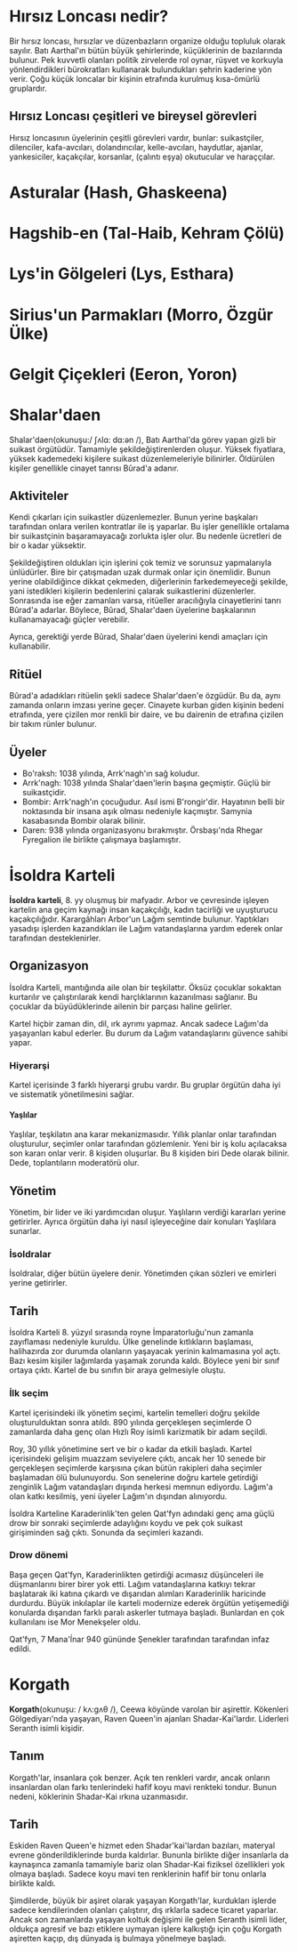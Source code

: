 # Hırsız Loncası nedir?
Bir hırsız loncası, hırsızlar ve düzenbazların organize olduğu topluluk olarak sayılır. Batı Aarthal'ın bütün büyük şehirlerinde, küçüklerinin de bazılarında bulunur. Pek kuvvetli olanları politik zirvelerde rol oynar, rüşvet ve korkuyla yönlendirdikleri bürokratları kullanarak bulundukları şehrin kaderine yön verir. Çoğu küçük loncalar bir kişinin etrafında kurulmuş kısa-ömürlü gruplardır.
## Hırsız Loncası çeşitleri ve bireysel görevleri
Hırsız loncasının üyelerinin çeşitli görevleri vardır, bunlar: suikastçiler, dilenciler, kafa-avcıları, dolandırıcılar, kelle-avcıları, haydutlar, ajanlar, yankesiciler, kaçakçılar, korsanlar, (çalıntı eşya) okutucular ve haraççılar.

# Asturalar (Hash, Ghaskeena)
# Hagshib-en (Tal-Haib, Kehram Çölü)
# Lys'in Gölgeleri (Lys, Esthara)
# Sirius'un Parmakları (Morro, Özgür Ülke)
# Gelgit Çiçekleri (Eeron, Yoron)
# Shalar'daen
Shalar'daen(okunuşu:/ ʃʌlɑ: dɑ:ən /), Batı Aarthal'da görev yapan gizli bir suikast örgütüdür. Tamamiyle şekildeğiştirenlerden oluşur. Yüksek fiyatlara, yüksek kademedeki kişilere suikast düzenlemeleriyle bilinirler. Öldürülen kişiler genellikle cinayet tanrısı Bûrad'a adanır.

## Aktiviteler
Kendi çıkarları için suikastler düzenlemezler. Bunun yerine başkaları tarafından onlara verilen kontratlar ile iş yaparlar. Bu işler genellikle ortalama bir suikastçinin başaramayacağı zorlukta işler olur. Bu nedenle ücretleri de bir o kadar yüksektir.

Şekildeğiştiren oldukları için işlerini çok temiz ve sorunsuz yapmalarıyla ünlüdürler. Bire bir çatışmadan uzak durmak onlar için önemlidir. Bunun yerine olabildiğince dikkat çekmeden, diğerlerinin farkedemeyeceği şekilde, yani istedikleri kişilerin bedenlerini çalarak suikastlerini düzenlerler. Sonrasında ise eğer zamanları varsa, ritüeller aracılığıyla cinayetlerini tanrı Bûrad'a adarlar. Böylece, Bûrad, Shalar'daen üyelerine başkalarının kullanamayacağı güçler verebilir.

Ayrıca, gerektiği yerde Bûrad, Shalar'daen üyelerini kendi amaçları için kullanabilir.

## Ritüel
Bûrad'a adadıkları ritüelin şekli sadece Shalar'daen'e özgüdür. Bu da, aynı zamanda onların imzası yerine geçer. Cinayete kurban giden kişinin bedeni etrafında, yere çizilen mor renkli bir daire, ve bu dairenin de etrafına çizilen bir takım rünler bulunur.

## Üyeler
* Bo'raksh: 1038 yılında, Arrk'nagh'ın sağ koludur.
* Arrk'nagh: 1038 yılında Shalar'daen'lerin başına geçmiştir. Güçlü bir suikastçidir.
* Bombir: Arrk'nagh'ın çocuğudur. Asıl ismi B'rongir'dir. Hayatının belli bir noktasında bir insana aşık olması nedeniyle kaçmıştır. Samynia kasabasında Bombir olarak bilinir.
* Daren: 938 yılında organizasyonu bırakmıştır. Örsbaşı'nda Rhegar Fyregalion ile birlikte çalışmaya başlamıştır.

# İsoldra Karteli
**İsoldra karteli**, 8. yy oluşmuş bir mafyadır. Arbor ve çevresinde işleyen kartelin ana geçim kaynağı insan kaçakçılığı, kadın tacirliği ve uyuşturucu kaçakçılığıdır. Karargâhları Arbor'un Lağım semtinde bulunur. Yaptıkları yasadışı işlerden kazandıkları ile Lağım vatandaşlarına yardım ederek onlar tarafından desteklenirler.

## Organizasyon
İsoldra Karteli, mantığında aile olan bir teşkilattır. Öksüz çocuklar sokaktan kurtarılır ve çalıştırılarak kendi harçlıklarının kazanılması sağlanır. Bu çocuklar da büyüdüklerinde ailenin bir parçası haline gelirler.

Kartel hiçbir zaman din, dil, ırk ayrımı yapmaz. Ancak sadece Lağım'da yaşayanları kabul ederler. Bu durum da Lağım vatandaşlarını güvence sahibi yapar.

### Hiyerarşi
Kartel içerisinde 3 farklı hiyerarşi grubu vardır. Bu gruplar örgütün daha iyi ve sistematik yönetilmesini sağlar.

#### Yaşlılar
Yaşlılar, teşkilatın ana karar mekanizmasıdır. Yıllık planlar onlar tarafından oluşturulur, seçimler onlar tarafından gözlemlenir. Yeni bir iş kolu açılacaksa son kararı onlar verir. 8 kişiden oluşurlar. Bu 8 kişiden biri Dede olarak bilinir. Dede, toplantıların moderatörü olur.

## Yönetim
Yönetim, bir lider ve iki yardımcıdan oluşur. Yaşlıların verdiği kararları yerine getirirler. Ayrıca örgütün daha iyi nasıl işleyeceğine dair konuları Yaşlılara sunarlar.

### İsoldralar
İsoldralar, diğer bütün üyelere denir. Yönetimden çıkan sözleri ve emirleri yerine getirirler.

## Tarih
İsoldra Karteli 8. yüzyıl sırasında royne İmparatorluğu'nun zamanla zayıflaması nedeniyle kuruldu. Ülke genelinde kıtlıkların başlaması, halihazırda zor durumda olanların yaşayacak yerinin kalmamasına yol açtı. Bazı kesim kişiler lağımlarda yaşamak zorunda kaldı. Böylece yeni bir sınıf ortaya çıktı. Kartel de bu sınıfın bir araya gelmesiyle oluştu.

### İlk seçim
Kartel içerisindeki ilk yönetim seçimi, kartelin temelleri doğru şekilde oluşturulduktan sonra atıldı. 890 yılında gerçekleşen seçimlerde O zamanlarda daha genç olan Hızlı Roy isimli karizmatik bir adam seçildi.

Roy, 30 yıllık yönetimine sert ve bir o kadar da etkili başladı. Kartel içerisindeki gelişim muazzam seviyelere çıktı, ancak her 10 senede bir gerçekleşen seçimlerde karşısına çıkan bütün rakipleri daha seçimler başlamadan ölü bulunuyordu. Son senelerine doğru kartele getirdiği zenginlik Lağım vatandaşları dışında herkesi memnun ediyordu. Lağım'a olan katkı kesilmiş, yeni üyeler Lağım'ın dışından alınıyordu.

İsoldra Karteline Karaderinlik'ten gelen Qat'fyn adındaki genç ama güçlü drow bir sonraki seçimlerde adaylığını koydu ve pek çok suikast girişiminden sağ çıktı. Sonunda da seçimleri kazandı.

### Drow dönemi
Başa geçen Qat'fyn, Karaderinlikten getirdiği acımasız düşünceleri ile düşmanlarını birer birer yok etti. Lağım vatandaşlarına katkıyı tekrar başlatarak iki katına çıkardı ve dışarıdan alımları Karaderinlik haricinde durdurdu. Büyük inkılaplar ile karteli modernize ederek örgütün yetişemediği konularda dışarıdan farklı paralı askerler tutmaya başladı. Bunlardan en çok kullanılanı ise Mor Menekşeler oldu.

Qat'fyn, 7 Mana'Ínar 940 gününde Şenekler tarafından tarafından infaz edildi.

# Korgath
**Korgath**(okunuşu: / kʌ:gʌθ /), Ceewa köyünde varolan bir aşirettir. Kökenleri Gölgediyarı'nda yaşayan, Raven Queen'in ajanları Shadar-Kai'lardır. Liderleri Seranth isimli kişidir.

## Tanım
Korgath'lar, insanlara çok benzer. Açık ten renkleri vardır, ancak onların insanlardan olan farkı tenlerindeki hafif koyu mavi renkteki tondur. Bunun nedeni, köklerinin Shadar-Kai ırkına uzanmasıdır.

## Tarih
Eskiden Raven Queen'e hizmet eden Shadar'kai'lardan bazıları, materyal evrene gönderildiklerinde burda kaldırlar. Bununla birlikte diğer insanlarla da kaynaşınca zamanla tamamiyle bariz olan Shadar-Kai fiziksel özellikleri yok olmaya başladı. Sadece koyu mavi ten renklerinin hafif bir tonu onlarla birlikte kaldı.

Şimdilerde, büyük bir aşiret olarak yaşayan Korgath'lar, kurdukları işlerde sadece kendilerinden olanları çalıştırır, dış ırklarla sadece ticaret yaparlar. Ancak son zamanlarda yaşayan koltuk değişimi ile gelen Seranth isimli lider, oldukça agresif ve bazı etiklere uymayan işlere kalkıştığı için çoğu Korgath aşiretten kaçıp, dış dünyada iş bulmaya yönelmeye başladı.